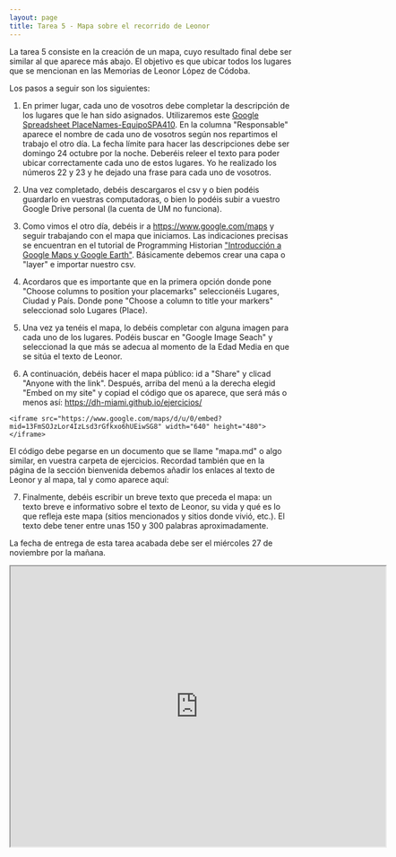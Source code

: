 ```yaml
---
layout: page
title: Tarea 5 - Mapa sobre el recorrido de Leonor
---
```


La tarea 5 consiste en la creación de un mapa, cuyo resultado final debe ser similar al que aparece más abajo. El objetivo es que ubicar todos los lugares que se mencionan en las Memorias de Leonor López de Códoba.

Los pasos a seguir son los siguientes:

1. En primer lugar, cada uno de vosotros debe completar la descripción de los lugares que le han sido asignados. Utilizaremos este [Google Spreadsheet PlaceNames-EquipoSPA410](https://docs.google.com/spreadsheets/d/1M7YvK7eJT5SUN7EMMVnziLeD8emTVnEt4Z4LQC-LgbU/edit#gid=103944956). En la columna "Responsable" aparece el nombre de cada uno de vosotros según nos repartimos el trabajo el otro día. La fecha límite para hacer las descripciones debe ser domingo 24 octubre por la noche. Deberéis releer el texto para poder ubicar correctamente cada uno de estos lugares. Yo he realizado los números 22 y 23 y he dejado una frase para cada uno de vosotros.

2. Una vez completado, debéis descargaros el csv y o bien podéis guardarlo en vuestras computadoras, o bien lo podéis subir a vuestro Google Drive personal (la cuenta de UM no funciona).   

3. Como vimos el otro día, debéis ir a <https://www.google.com/maps> y seguir trabajando con el mapa que iniciamos. Las indicaciones precisas se encuentran en el tutorial de Programming Historian ["Introducción a Google Maps y Google Earth"](https://programminghistorian.org/es/lecciones/intro-a-google-maps-y-google-earth). Básicamente debemos crear una capa o "layer" e importar nuestro csv.

4. Acordaros que es importante que en la primera opción donde pone "Choose columns to position your placemarks" seleccionéis Lugares, Ciudad y País. Donde pone "Choose a column to title your markers" seleccionad solo Lugares (Place).

5. Una vez ya tenéis el mapa, lo debéis completar con alguna imagen para cada uno de los lugares. Podéis buscar en "Google Image Seach" y seleccionad la que más se adecua al momento de la Edad Media en que se sitúa el texto de Leonor.

6. A continuación, debéis hacer el mapa público: id a "Share" y clicad "Anyone with the link". Después, arriba del menú a la derecha elegid "Embed on my site" y copiad el código que os aparece, que será más o menos así: <https://dh-miami.github.io/ejercicios/>

```
<iframe src="https://www.google.com/maps/d/u/0/embed?mid=13FmSOJzLor4IzLsd3rGfkxo6hUEiwSG8" width="640" height="480"></iframe>
```

El código debe pegarse en un documento que se llame "mapa.md" o algo similar, en vuestra carpeta de ejercicios. Recordad también que en la página de la sección bienvenida debemos añadir los enlaces al texto de Leonor y al mapa, tal y como aparece aquí: 

7. Finalmente, debéis escribir un breve texto que preceda el mapa: un texto breve e informativo sobre el texto de Leonor, su vida y qué es lo que refleja este mapa (sitios mencionados y sitios donde vivió, etc.). El texto debe tener entre unas 150 y 300 palabras aproximadamente.

La fecha de entrega de esta tarea acabada debe ser el miércoles 27 de noviembre por la mañana.


<iframe src="https://www.google.com/maps/d/u/0/embed?mid=1L5LZ2PhJ0vOYV9gc2MBWLvId6C86Brx9" width="670" height="500"></iframe>
